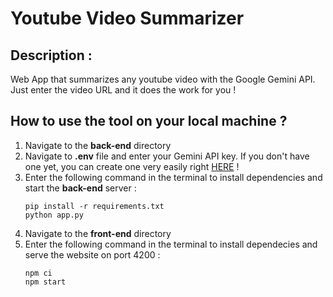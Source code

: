 # Youtube Video Summarizer 

## Description : 

Web App that summarizes any youtube video with the Google Gemini API. 
Just enter the video URL and it does the work for you !

## How to use the tool on your local machine ? 

1. Navigate to the **back-end** directory
2. Navigate to **.env** file and enter your Gemini API key. If you don't have one yet, you can create one very easily right [HERE](https://ai.google.dev/gemini-api/docs/api-key) !
3. Enter the following command in the terminal to install dependencies and start the **back-end** server :
   ```
   pip install -r requirements.txt
   python app.py
   ```
4. Navigate to the **front-end** directory
5. Enter the following command in the terminal to install dependecies and serve the website on port 4200 :
   ```
   npm ci
   npm start
   ```
